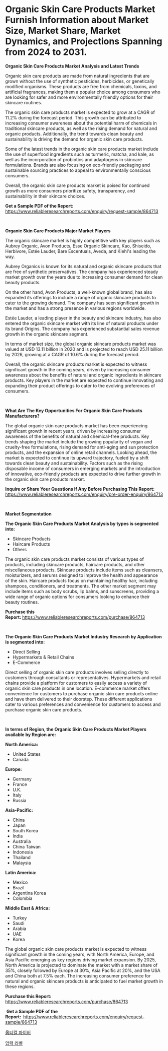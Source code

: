 <p><h1>Organic Skin Care Products Market Furnish Information about Market Size, Market Share, Market Dynamics, and Projections Spanning from 2024 to 2031.</h1></p><p><strong>Organic Skin Care Products Market Analysis and Latest Trends</strong></p>
<p><p>Organic skin care products are made from natural ingredients that are grown without the use of synthetic pesticides, herbicides, or genetically modified organisms. These products are free from chemicals, toxins, and artificial fragrances, making them a popular choice among consumers who are looking for safer and more environmentally friendly options for their skincare routines.</p><p>The organic skin care products market is expected to grow at a CAGR of 11.2% during the forecast period. This growth can be attributed to increasing consumer awareness about the potential harm of chemicals in traditional skincare products, as well as the rising demand for natural and organic products. Additionally, the trend towards clean beauty and sustainability is driving the demand for organic skin care products.</p><p>Some of the latest trends in the organic skin care products market include the use of superfood ingredients such as turmeric, matcha, and kale, as well as the incorporation of probiotics and adaptogens in skincare formulations. Brands are also focusing on eco-friendly packaging and sustainable sourcing practices to appeal to environmentally conscious consumers.</p><p>Overall, the organic skin care products market is poised for continued growth as more consumers prioritize safety, transparency, and sustainability in their skincare choices.</p></p>
<p><strong>Get a Sample PDF of the Report:&nbsp;</strong> <a href="https://www.reliableresearchreports.com/enquiry/request-sample/864713">https://www.reliableresearchreports.com/enquiry/request-sample/864713</a></p>
<p>&nbsp;</p>
<p><strong>Organic Skin Care Products Major Market Players</strong></p>
<p><p>The organic skincare market is highly competitive with key players such as Aubrey Organic, Avon Products, Esse Organic Skincare, Kao, Shiseido, Herbivore, Estée Lauder, Bare Escentuals, Aveda, and Kiehl's leading the way. </p><p>Aubrey Organics is known for its natural and organic skincare products that are free of synthetic preservatives. The company has experienced steady market growth over the years due to increasing consumer demand for clean beauty products. </p><p>On the other hand, Avon Products, a well-known global brand, has also expanded its offerings to include a range of organic skincare products to cater to the growing demand. The company has seen significant growth in the market and has a strong presence in various regions worldwide.</p><p>Estée Lauder, a leading player in the beauty and skincare industry, has also entered the organic skincare market with its line of natural products under its brand Origins. The company has experienced substantial sales revenue growth in the organic skincare segment.</p><p>In terms of market size, the global organic skincare products market was valued at USD 13.11 billion in 2020 and is projected to reach USD 25.11 billion by 2026, growing at a CAGR of 10.6% during the forecast period.</p><p>Overall, the organic skincare products market is expected to witness significant growth in the coming years, driven by increasing consumer awareness about the benefits of natural and organic ingredients in skincare products. Key players in the market are expected to continue innovating and expanding their product offerings to cater to the evolving preferences of consumers.</p></p>
<p>&nbsp;</p>
<p><strong>What Are The Key Opportunities For Organic Skin Care Products Manufacturers?</strong></p>
<p><p>The global organic skin care products market has been experiencing significant growth in recent years, driven by increasing consumer awareness of the benefits of natural and chemical-free products. Key trends shaping the market include the growing popularity of vegan and cruelty-free formulations, rising demand for anti-aging and sun protection products, and the expansion of online retail channels. Looking ahead, the market is expected to continue its upward trajectory, fueled by a shift towards clean beauty and sustainability. Factors such as the rising disposable income of consumers in emerging markets and the introduction of innovative, eco-friendly products are expected to drive further growth in the organic skin care products market.</p></p>
<p><strong>Inquire or Share Your Questions If Any Before Purchasing This Report:</strong> <a href="https://www.reliableresearchreports.com/enquiry/pre-order-enquiry/864713">https://www.reliableresearchreports.com/enquiry/pre-order-enquiry/864713</a></p>
<p>&nbsp;</p>
<p><strong>Market Segmentation</strong></p>
<p><strong>The Organic Skin Care Products Market Analysis by types is segmented into:</strong></p>
<p><ul><li>Skincare Products</li><li>Haircare Products</li><li>Others</li></ul></p>
<p><p>The organic skin care products market consists of various types of products, including skincare products, haircare products, and other miscellaneous products. Skincare products include items such as cleansers, moisturizers, and serums designed to improve the health and appearance of the skin. Haircare products focus on maintaining healthy hair, including shampoos, conditioners, and treatments. The other market segment may include items such as body scrubs, lip balms, and sunscreens, providing a wide range of organic options for consumers looking to enhance their beauty routines.</p></p>
<p><strong>Purchase this Report:&nbsp;</strong><a href="https://www.reliableresearchreports.com/purchase/864713">https://www.reliableresearchreports.com/purchase/864713</a></p>
<p>&nbsp;</p>
<p><strong>The Organic Skin Care Products Market Industry Research by Application is segmented into:</strong></p>
<p><ul><li>Direct Selling</li><li>Hypermarkets & Retail Chains</li><li>E-Commerce</li></ul></p>
<p><p>Direct selling of organic skin care products involves selling directly to customers through consultants or representatives. Hypermarkets and retail chains provide a platform for customers to easily access a variety of organic skin care products in one location. E-commerce market offers convenience for customers to purchase organic skin care products online and have them delivered to their doorstep. These different applications cater to various preferences and convenience for customers to access and purchase organic skin care products.</p></p>
<p>&nbsp;</p>
<p><strong>In terms of Region, the Organic Skin Care Products Market Players available by Region are:</strong></p>
<p>
    <p> <strong> North America: </strong>
        <ul>
            <li>United States</li>
            <li>Canada</li>
        </ul>
        </p> 
    <p> <strong> Europe: </strong>
        <ul>
            <li>Germany</li>
            <li>France</li>
            <li>U.K.</li>
            <li>Italy</li>
            <li>Russia</li>
        </ul>
        </p> 
    <p> <strong> Asia-Pacific: </strong>
        <ul>
            <li>China</li>
            <li>Japan</li>
            <li>South Korea</li>
            <li>India</li>
            <li>Australia</li>
            <li>China Taiwan</li>
            <li>Indonesia</li>
            <li>Thailand</li>
            <li>Malaysia</li>
        </ul>
        </p> 
    <p> <strong> Latin America: </strong>
        <ul>
            <li>Mexico</li>
            <li>Brazil</li>
            <li>Argentina Korea</li>
            <li>Colombia</li>
        </ul>
        </p> 
    <p> <strong> Middle East & Africa: </strong>
        <ul>
            <li>Turkey</li>
            <li>Saudi</li>
            <li>Arabia</li>
            <li>UAE</li>
            <li>Korea</li>
        </ul>
    </p>
    </p>
<p><p>The global organic skin care products market is expected to witness significant growth in the coming years, with North America, Europe, and Asia Pacific emerging as key regions driving market expansion. By 2025, North America is projected to dominate the market with a market share of 35%, closely followed by Europe at 30%, Asia Pacific at 20%, and the USA and China both at 7.5% each. The increasing consumer preference for natural and organic skincare products is anticipated to fuel market growth in these regions.</p></p>
<p><strong>Purchase this Report: </strong><a href="https://www.reliableresearchreports.com/purchase/864713">https://www.reliableresearchreports.com/purchase/864713</a></p>
<p>&nbsp;<strong>Get a Sample PDF of the Report:&nbsp;&nbsp;</strong><a href="https://www.reliableresearchreports.com/enquiry/request-sample/864713">https://www.reliableresearchreports.com/enquiry/request-sample/864713</a></p>
<p><strong></strong></p>
<p><p><a href="https://medium.com/@sweetums856856/%EA%B4%91%EC%84%AC%EC%9C%A0-%EC%8B%9C%EC%9E%A5-%EB%B6%84%EC%84%9D-%EB%B0%8F-%EA%B7%9C%EB%AA%A8-%EC%98%88%EC%B8%A1%EC%9D%80-2024%EB%85%84%EB%B6%80%ED%84%B0-2031%EB%85%84%EA%B9%8C%EC%A7%80%EC%9D%98-%EA%B8%B0%EA%B0%84%EC%97%90-%EB%8C%80%ED%95%B4-%EC%88%98%ED%96%89%EB%90%98%EC%97%88%EC%8A%B5%EB%8B%88%EB%8B%A4-af1c53176cd5">옵티컬 파이버</a></p><p><a href="https://medium.com/@santiagoiza565682023/%EC%95%95%EB%A0%A5-%EB%9D%BC%EB%B2%A8-%EC%8B%9C%EC%9E%A5%EC%9D%80-%EC%8B%9C%EC%9E%A5-%EC%A0%90%EC%9C%A0%EC%9C%A8-%EC%8B%9C%EC%9E%A5-%EB%8F%99%ED%96%A5-%EB%B0%8F-%EC%8B%9C%EC%9E%A5-%EC%84%B1%EC%9E%A5-%EC%A0%95%EB%B3%B4%EB%A5%BC-%EC%A0%9C%EA%B3%B5%ED%95%A9%EB%8B%88%EB%8B%A4-a3f52a889d66">압력 라벨</a></p></p>
